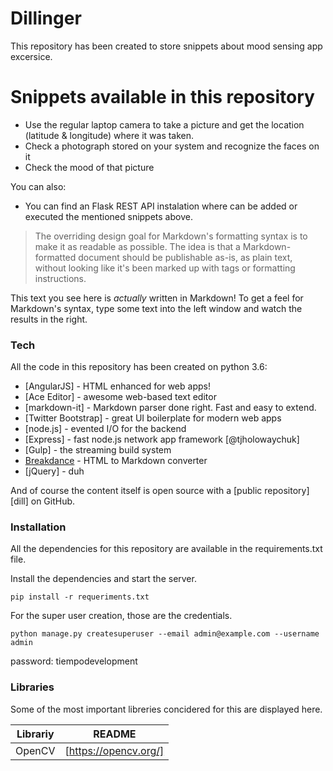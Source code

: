 # Dillinger

This repository has been created to store snippets about mood sensing app excersice.

# Snippets available in this repository

  - Use the regular laptop camera to take a picture and get the location (latitude & longitude) where it was taken.
  - Check a photograph stored on your system and recognize the faces on it
  - Check the mood of that picture


You can also:
  - You can find an Flask REST API instalation where can be added or executed the mentioned snippets above.


> The overriding design goal for Markdown's
> formatting syntax is to make it as readable
> as possible. The idea is that a
> Markdown-formatted document should be
> publishable as-is, as plain text, without
> looking like it's been marked up with tags
> or formatting instructions.

This text you see here is *actually* written in Markdown! To get a feel for Markdown's syntax, type some text into the left window and watch the results in the right.

### Tech

All the code in this repository has been created on python 3.6:

* [AngularJS] - HTML enhanced for web apps!
* [Ace Editor] - awesome web-based text editor
* [markdown-it] - Markdown parser done right. Fast and easy to extend.
* [Twitter Bootstrap] - great UI boilerplate for modern web apps
* [node.js] - evented I/O for the backend
* [Express] - fast node.js network app framework [@tjholowaychuk]
* [Gulp] - the streaming build system
* [Breakdance](http://breakdance.io) - HTML to Markdown converter
* [jQuery] - duh

And of course the content itself is open source with a [public repository][dill]
 on GitHub.

### Installation

All the dependencies for this repository are available in the requirements.txt file.

Install the dependencies and start the server.

```
pip install -r requeriments.txt
```
For the super user creation, those are the credentials.
```
python manage.py createsuperuser --email admin@example.com --username admin
```
password: tiempodevelopment

### Libraries

Some of the most important libreries concidered for this are displayed here.

| Librariy | README |
| ------ | ------ |
| OpenCV | [https://opencv.org/] |
